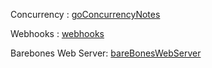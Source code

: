 Concurrency : [goConcurrencyNotes](goConcurrencyNotes/README.md)

Webhooks : [webhooks](webhooks/README.md)

Barebones Web Server: [bareBonesWebServer](bareBonesWebServer/bareBonesWebServer.md)
